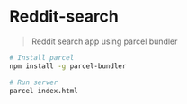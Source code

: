 # Reddit-search

> Reddit search app using parcel bundler

```bash
# Install parcel
npm install -g parcel-bundler

# Run server
parcel index.html
```
